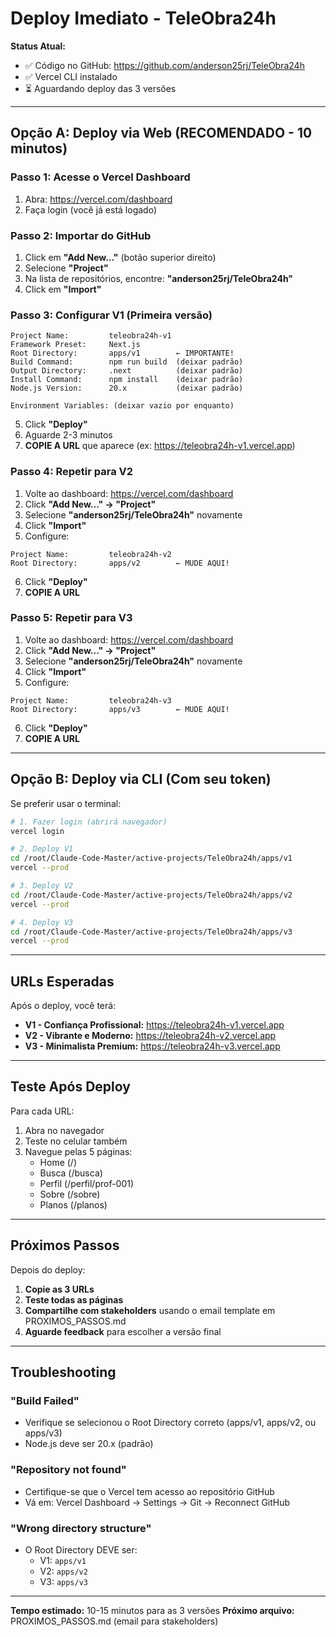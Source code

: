 # Deploy Imediato - TeleObra24h

**Status Atual:**
- ✅ Código no GitHub: https://github.com/anderson25rj/TeleObra24h
- ✅ Vercel CLI instalado
- ⏳ Aguardando deploy das 3 versões

---

## Opção A: Deploy via Web (RECOMENDADO - 10 minutos)

### Passo 1: Acesse o Vercel Dashboard
1. Abra: https://vercel.com/dashboard
2. Faça login (você já está logado)

### Passo 2: Importar do GitHub
1. Click em **"Add New..."** (botão superior direito)
2. Selecione **"Project"**
3. Na lista de repositórios, encontre: **"anderson25rj/TeleObra24h"**
4. Click em **"Import"**

### Passo 3: Configurar V1 (Primeira versão)
```
Project Name:         teleobra24h-v1
Framework Preset:     Next.js
Root Directory:       apps/v1        ← IMPORTANTE!
Build Command:        npm run build  (deixar padrão)
Output Directory:     .next          (deixar padrão)
Install Command:      npm install    (deixar padrão)
Node.js Version:      20.x           (deixar padrão)

Environment Variables: (deixar vazio por enquanto)
```

5. Click **"Deploy"**
6. Aguarde 2-3 minutos
7. **COPIE A URL** que aparece (ex: https://teleobra24h-v1.vercel.app)

### Passo 4: Repetir para V2
1. Volte ao dashboard: https://vercel.com/dashboard
2. Click **"Add New..." → "Project"**
3. Selecione **"anderson25rj/TeleObra24h"** novamente
4. Click **"Import"**
5. Configure:
```
Project Name:         teleobra24h-v2
Root Directory:       apps/v2        ← MUDE AQUI!
```
6. Click **"Deploy"**
7. **COPIE A URL**

### Passo 5: Repetir para V3
1. Volte ao dashboard: https://vercel.com/dashboard
2. Click **"Add New..." → "Project"**
3. Selecione **"anderson25rj/TeleObra24h"** novamente
4. Click **"Import"**
5. Configure:
```
Project Name:         teleobra24h-v3
Root Directory:       apps/v3        ← MUDE AQUI!
```
6. Click **"Deploy"**
7. **COPIE A URL**

---

## Opção B: Deploy via CLI (Com seu token)

Se preferir usar o terminal:

```bash
# 1. Fazer login (abrirá navegador)
vercel login

# 2. Deploy V1
cd /root/Claude-Code-Master/active-projects/TeleObra24h/apps/v1
vercel --prod

# 3. Deploy V2
cd /root/Claude-Code-Master/active-projects/TeleObra24h/apps/v2
vercel --prod

# 4. Deploy V3
cd /root/Claude-Code-Master/active-projects/TeleObra24h/apps/v3
vercel --prod
```

---

## URLs Esperadas

Após o deploy, você terá:

- **V1 - Confiança Profissional:** https://teleobra24h-v1.vercel.app
- **V2 - Vibrante e Moderno:** https://teleobra24h-v2.vercel.app
- **V3 - Minimalista Premium:** https://teleobra24h-v3.vercel.app

---

## Teste Após Deploy

Para cada URL:
1. Abra no navegador
2. Teste no celular também
3. Navegue pelas 5 páginas:
   - Home (/)
   - Busca (/busca)
   - Perfil (/perfil/prof-001)
   - Sobre (/sobre)
   - Planos (/planos)

---

## Próximos Passos

Depois do deploy:

1. **Copie as 3 URLs**
2. **Teste todas as páginas**
3. **Compartilhe com stakeholders** usando o email template em PROXIMOS_PASSOS.md
4. **Aguarde feedback** para escolher a versão final

---

## Troubleshooting

### "Build Failed"
- Verifique se selecionou o Root Directory correto (apps/v1, apps/v2, ou apps/v3)
- Node.js deve ser 20.x (padrão)

### "Repository not found"
- Certifique-se que o Vercel tem acesso ao repositório GitHub
- Vá em: Vercel Dashboard → Settings → Git → Reconnect GitHub

### "Wrong directory structure"
- O Root Directory DEVE ser:
  - V1: `apps/v1`
  - V2: `apps/v2`
  - V3: `apps/v3`

---

**Tempo estimado:** 10-15 minutos para as 3 versões
**Próximo arquivo:** PROXIMOS_PASSOS.md (email para stakeholders)
